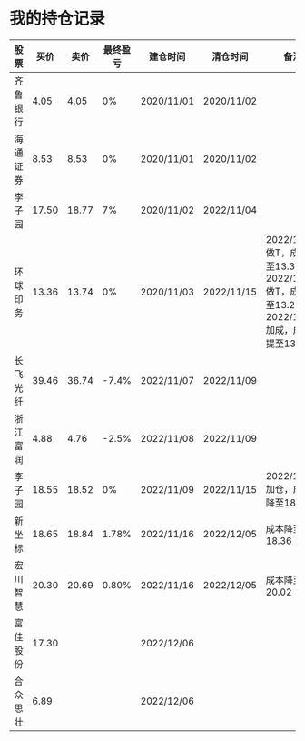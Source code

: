 # 我的持仓记录



| 股票     | 买价  | 卖价  | 最终盈亏 | 建仓时间   | 清仓时间   | 备注                                                         |
| -------- | ----- | ----- | -------- | ---------- | ---------- | ------------------------------------------------------------ |
| 齐鲁银行 | 4.05  | 4.05  | 0%       | 2020/11/01 | 2020/11/02 |                                                              |
| 海通证券 | 8.53  | 8.53  | 0%       | 2020/11/01 | 2020/11/02 |                                                              |
| 李子园   | 17.50 | 18.77 | 7%       | 2020/11/02 | 2022/11/04 |                                                              |
| 环球印务 | 13.36 | 13.74 | 0%       | 2020/11/03 | 2022/11/15 | 2022/11/04做T，成本降至13.33<br />2022/11/07做T，成本降至13.22<br />2022/11/11加成，成本提至13.73 |
| 长飞光纤 | 39.46 | 36.74 | -7.4%    | 2022/11/07 | 2022/11/09 |                                                              |
| 浙江富润 | 4.88  | 4.76  | -2.5%    | 2022/11/08 | 2022/11/09 |                                                              |
| 李子园   | 18.55 | 18.52 | 0%       | 2022/11/09 | 2022/11/15 | 2022/11/10加仓，成本降至18.50                                |
| 新坐标   | 18.65 | 18.84 | 1.78%    | 2022/11/16 | 2022/12/05 | 成本降至18.36                                                |
| 宏川智慧 | 20.30 | 20.69 | 0.80%    | 2022/11/16 | 2022/12/05 | 成本降至20.02                                                |
| 富佳股份 | 17.30 |       |          | 2022/12/06 |            |                                                              |
| 合众思壮 | 6.89  |       |          | 2022/12/06 |            |                                                              |

